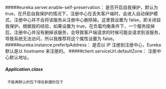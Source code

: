 #####eureka.server.enable-self-preservation：
     是否开启自我保护，默认为 true，在开启自我保护的情况下，注册中心在丢失客户端时，会进入自动保护模式，注册中心并不会将该服务从注册中心删除掉。这里我设置为 false，即关闭自我保护。根据我的经验，如果设置为 true，在负载均衡条件下，一个服务挂掉后，注册中心并没有删掉该服务，会导致客户端请求的时候可能会请求到该服务，导致系统无法访问，所以我推荐将这个属性设置为 false。
#####eureka.instance.preferIpAddress：
    是否以 IP 注册到注册中心，Eureka 默认是以 hostname 来注册的。
#####client.serviceUrl.defaultZone：
     注册中心默认地址。
##### Application.class 
     不能再默认的包下得在新建的包下